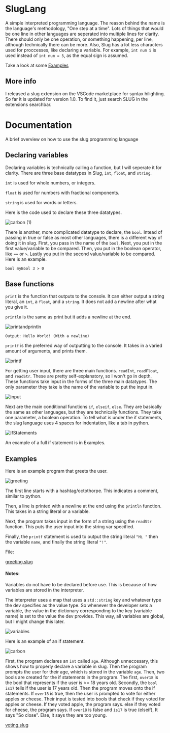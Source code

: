 # SlugLang
A simple interpreted programming language. The reason behind the name is the language's methodology, "One step at a time". Lots of things that would be one line in other languages are seperated into multiple lines for clarity. There should only be one operation, or something happening, per line, although technically there can be more. Also, Slug has a lot less characters used for proccesses, like declaring a variable. For example, `int num 5` is used instead of `int num = 5`, as the equal sign is assumed.

Take a look at some [Examples](#examples)

## More info

I released a slug extension on the VSCode marketplace for syntax hilighting. So far it is updated for version 1.0. To find it, just search SLUG in the extensions searchbar.

# Documentation
A brief overview on how to use the slug programming language

## Declaring variables

Declaring variables is technically calling a function, but I will seperate it for clarity. There are three base datatypes in Slug, `int`, `float`, and `string`.

`int` is used for whole numbers, or integers.

`float` is used for numbers with fractional components.

`string` is used for words or letters.

Here is the code used to declare these three datatypes.

![carbon (1)](https://user-images.githubusercontent.com/70826772/125175813-ab4c8a80-e19c-11eb-9c78-06081c792c5a.png)

There is another, more complicated datatype to declare, the `bool`. Intead of passing in true or false as most other languages, there is a different way of doing it in slug. First, you pass in the name of the `bool`, Next, you put in the first value/variable to be compared. Then, you put in the boolean operator, like `==` or `>`. Lastly you put in the second value/variable to be compared. Here is an example.

`bool myBool 3 > 0`

## Base functions

`print` is the function that outputs to the console. It can either output a string literal, an `int`, a `float`, and a `string`. It does not add a newline after what you give it.

`println` is the same as print but it adds a newline at the end.

![printandprintln](https://user-images.githubusercontent.com/70826772/125176271-2f544180-e1a0-11eb-9b99-bf8f77f9437b.png)

`Output: Hello World! (With a newline)`

`printf` is the preferred way of outputting to the console. It takes in a varied amount of arguments, and prints them.

![printf](https://user-images.githubusercontent.com/70826772/125176154-49d9eb00-e19f-11eb-8276-27921f38de80.png)

For getting user input, there are three main functions. `readInt`, `readFloat`, and `readStr`. These are pretty self-explanatory, so I won't go in depth. These functions take input in the forms of the three main datatypes. The only parameter they take is the name of the variable to put the input in.

![input](https://user-images.githubusercontent.com/70826772/125176611-bb676880-e1a2-11eb-903d-cf25fbc060bc.png)

Next are the main conditional functions `if`, `elseif`, `else`. They are basically the same as other languages, but they are technically functions. They take one parameter, a boolean operation. To tell what is under the if statements, the slug language uses 4 spaces for indentation, like a tab in python.

![ifStatements](https://user-images.githubusercontent.com/70826772/125179656-499d1800-e1be-11eb-8131-5bbaf2660278.png)

An example of a full if statement is in Examples.

## Examples

Here is an example program that greets the user.

![greeting](https://user-images.githubusercontent.com/70826772/125179990-f8dbee00-e1c2-11eb-8738-ab2ea436ed2d.png)

The first line starts with a hashtag/octothorpe. This indicates a comment, similar to python.

Then, a line is printed with a newline at the end using the `println` function. This takes in a string literal or a variable.

Next, the program takes input in the form of a string using the `readStr` function. This puts the user input into the string var specified.

Finally, the `printf` statement is used to output the string literal `"Hi "` then the variable `name`, and finally the string literal `"!"`.

File:

[greeting.slug](Examples/greeting.slug)

#### Notes:

Variables do not have to be declared before use. This is because of how variables are stored in the interpreter.

The interpreter uses a map that uses a `std::string` key and whatever type the dev specifies as the value type. So whenever the developer sets a variable, the value in the dictionary corresponding to the key (variable name) is set to the value the dev provides. This way, all variables are global, but I might change this later.

![variables](https://user-images.githubusercontent.com/70826772/121426767-f5461480-c941-11eb-8f9a-5a8e1b4c17bc.png)


Here is an example of an if statement.

![carbon](https://user-images.githubusercontent.com/70826772/128869350-b8d1818d-c54e-4259-a646-3ce69a088b6e.png)

First, the program declares an `int` called `age`. Although unneccesary, this shows how to properly declare a variable in slug. Then the program prompts the user for their age, which is stored in the variable `age`. Then, two bools are created for the if statements in the program. The first, `over18` is the bool that represents if the user is >= 18 years old. Secondly, the `bool` `is17` tells if the user is 17 years old. Then the program moves onto the if statements. If `over18` is true, then the user is prompted to vote for either apples or cheese. Their input is tested into bools that check if they voted for apples or cheese. If they voted apple, the program says. else if they voted for cheese, the program says. If `over18` is false and `is17` is true (elseif), It says "So close". Else, it says they are too young.

[voting.slug](Examples/voting.slug)


